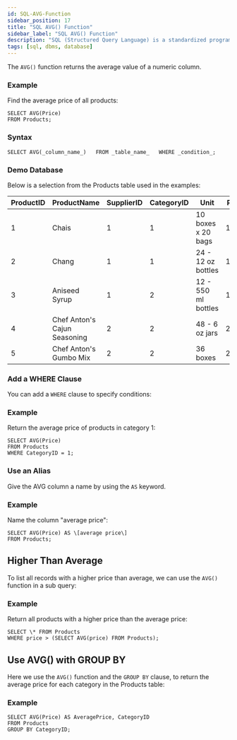 ```yaml
---
id: SQL-AVG-Function
sidebar_position: 17
title: "SQL AVG() Function"
sidebar_label: "SQL AVG() Function"
description: "SQL (Structured Query Language) is a standardized programming language for managing and manipulating relational databases."
tags: [sql, dbms, database]
---
```




The `AVG()` function returns the average value of a numeric column.

### Example

Find the average price of all products:
```
SELECT AVG(Price)  
FROM Products;
```

### Syntax

`SELECT AVG(_column_name_)   FROM _table_name_   WHERE _condition_;`


### Demo Database

Below is a selection from the Products table used in the examples:

| ProductID | ProductName | SupplierID | CategoryID | Unit | Price |
| --- | --- | --- | --- | --- | --- |
| 1 | Chais | 1 | 1 | 10 boxes x 20 bags | 18 |
| 2 | Chang | 1 | 1 | 24 - 12 oz bottles | 19 |
| 3 | Aniseed Syrup | 1 | 2 | 12 - 550 ml bottles | 10 |
| 4 | Chef Anton's Cajun Seasoning | 2 | 2 | 48 - 6 oz jars | 22 |
| 5 | Chef Anton's Gumbo Mix | 2 | 2 | 36 boxes | 21.35 |
### Add a WHERE Clause

You can add a `WHERE` clause to specify conditions:

### Example

Return the average price of products in category 1:
```
SELECT AVG(Price)  
FROM Products  
WHERE CategoryID = 1;
```

### Use an Alias

Give the AVG column a name by using the `AS` keyword.

### Example

Name the column "average price":
```
SELECT AVG(Price) AS \[average price\]  
FROM Products;
```

## Higher Than Average

To list all records with a higher price than average, we can use the `AVG()` function in a sub query:

### Example

Return all products with a higher price than the average price:
```
SELECT \* FROM Products  
WHERE price > (SELECT AVG(price) FROM Products);
```

## Use AVG() with GROUP BY

Here we use the `AVG()` function and the `GROUP BY` clause, to return the average price for each category in the Products table:

### Example
```
SELECT AVG(Price) AS AveragePrice, CategoryID  
FROM Products  
GROUP BY CategoryID;
```